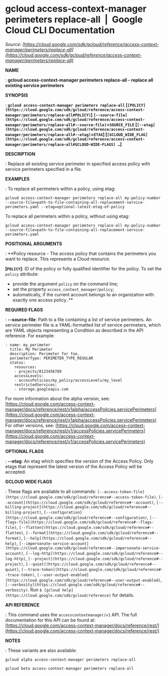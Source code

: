 # gcloud access-context-manager perimeters replace-all  |  Google Cloud CLI Documentation

*Source: [https://cloud.google.com/sdk/gcloud/reference/access-context-manager/perimeters/replace-all](https://cloud.google.com/sdk/gcloud/reference/access-context-manager/perimeters/replace-all)*

**NAME**

: **gcloud access-context-manager perimeters replace-all - replace all existing service perimeters**

**SYNOPSIS**

: **`gcloud access-context-manager perimeters replace-all` [`[POLICY](https://cloud.google.com/sdk/gcloud/reference/access-context-manager/perimeters/replace-all#POLICY)`] `[--source-file](https://cloud.google.com/sdk/gcloud/reference/access-context-manager/perimeters/replace-all#--source-file)`=`SOURCE_FILE` [`[--etag](https://cloud.google.com/sdk/gcloud/reference/access-context-manager/perimeters/replace-all#--etag)`=`ETAG`] [`[GCLOUD_WIDE_FLAG](https://cloud.google.com/sdk/gcloud/reference/access-context-manager/perimeters/replace-all#GCLOUD-WIDE-FLAGS) …`]**

**DESCRIPTION**

: Replace all existing service perimeter in specified access policy with service
perimeters specified in a file.

**EXAMPLES**

: To replace all perimeters within a policy, using etag:

```
gcloud access-context-manager perimeters replace-all my-policy-number --source-file=path-to-file-containing-all-replacement-service-perimeters.yaml --etag=optional-latest-etag-of-policy
```

To replace all perimeters within a policy, without using etag:

```
gcloud access-context-manager perimeters replace-all my-policy-number --source-file=path-to-file-containing-all-replacement-service-perimeters.yaml
```

**POSITIONAL ARGUMENTS**

: **Policy resource - The access policy that contains the perimeters you want to
replace. This represents a Cloud resource.

**[`POLICY`]**:
ID of the policy or fully qualified identifier for the policy.
To set the `policy` attribute:

- provide the argument `policy` on the command line;
- set the property `access_context_manager/policy`;
- automatically, if the current account belongs to an organization with exactly
one access policy..**

**REQUIRED FLAGS**

: **--source-file**:
Path to a file containing a list of service perimeters.
An service perimeter file is a YAML-formatted list of service perimeters, which
are YAML objects representing a Condition as described in the API reference. For
example:

```
- name: my_perimeter
  title: My Perimeter
  description: Perimeter for foo.
  perimeterType: PERIMETER_TYPE_REGULAR
  status:
    resources:
    - projects/0123456789
    accessLevels:
    - accessPolicies/my_policy/accessLevels/my_level
    restrictedServices:
    - storage.googleapis.com
```

For more information about the alpha version, see: [https://cloud.google.com/access-context-manager/docs/reference/rest/v1alpha/accessPolicies.servicePerimeters](https://cloud.google.com/access-context-manager/docs/reference/rest/v1alpha/accessPolicies.servicePerimeters)
For other versions, see: [https://cloud.google.com/access-context-manager/docs/reference/rest/v1/accessPolicies.servicePerimeters](https://cloud.google.com/access-context-manager/docs/reference/rest/v1/accessPolicies.servicePerimeters)

**OPTIONAL FLAGS**

: **--etag**:
An etag which specifies the version of the Access Policy. Only etags that
represent the latest version of the Access Policy will be accepted.

**GCLOUD WIDE FLAGS**

: These flags are available to all commands: `[--access-token-file](https://cloud.google.com/sdk/gcloud/reference#--access-token-file)`,
`[--account](https://cloud.google.com/sdk/gcloud/reference#--account)`, `[--billing-project](https://cloud.google.com/sdk/gcloud/reference#--billing-project)`,
`[--configuration](https://cloud.google.com/sdk/gcloud/reference#--configuration)`,
`[--flags-file](https://cloud.google.com/sdk/gcloud/reference#--flags-file)`,
`[--flatten](https://cloud.google.com/sdk/gcloud/reference#--flatten)`, `[--format](https://cloud.google.com/sdk/gcloud/reference#--format)`, `[--help](https://cloud.google.com/sdk/gcloud/reference#--help)`, `[--impersonate-service-account](https://cloud.google.com/sdk/gcloud/reference#--impersonate-service-account)`,
`[--log-http](https://cloud.google.com/sdk/gcloud/reference#--log-http)`,
`[--project](https://cloud.google.com/sdk/gcloud/reference#--project)`, `[--quiet](https://cloud.google.com/sdk/gcloud/reference#--quiet)`, `[--trace-token](https://cloud.google.com/sdk/gcloud/reference#--trace-token)`, `[--user-output-enabled](https://cloud.google.com/sdk/gcloud/reference#--user-output-enabled)`,
`[--verbosity](https://cloud.google.com/sdk/gcloud/reference#--verbosity)`.
Run `$ [gcloud help](https://cloud.google.com/sdk/gcloud/reference)` for details.

**API REFERENCE**

: This command uses the `accesscontextmanager/v1` API. The full
documentation for this API can be found at: [https://cloud.google.com/access-context-manager/docs/reference/rest/](https://cloud.google.com/access-context-manager/docs/reference/rest/)

**NOTES**

: These variants are also available:

```
gcloud alpha access-context-manager perimeters replace-all
```

```
gcloud beta access-context-manager perimeters replace-all
```